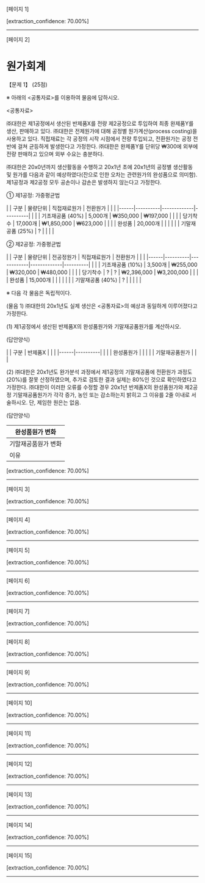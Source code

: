 [페이지 1]


[extraction_confidence: 70.00%]

---

[페이지 2]
# 원가회계

【문제 1】 (25점)

※ 아래의 <공통자료>를 이용하여 물음에 답하시오.

<공통자료>

㈜대한은 제1공정에서 생산된 반제품X를 전량 제2공정으로 투입하여 최종 완제품Y를 생산, 판매하고 있다. ㈜대한은 전제원가에 대해 공정별 원가계산(process costing)을 사용하고 있다. 직접재료는 각 공정의 시작 시점에서 전량 투입되고, 전환원가는 공정 전반에 걸쳐 균등하게 발생한다고 가정한다. ㈜대한은 완제품Y를 단위당 ₩300에 외부에 전량 판매하고 있으며 외부 수요는 충분하다.

㈜대한은 20x0년까지 생산활동을 수행하고 20x1년 초에 20x1년의 공정별 생산활동 및 원가를 다음과 같이 예상하였다(잔으로 인한 오차는 관련원가의 완성품으로 의미함). 제1공정과 제2공정 모두 공손이나 감손은 발생하지 않는다고 가정한다.

① 제1공정: 가중평균법

| | 구분 | 물량단위 | 직접재료원가 | 전환원가 | |
| |------|----------|-------------|----------| |
| | 기초재공품 (40%) | 5,000개 | ₩350,000 | ₩197,000 | |
| | 당기착수 | 17,000개 | ₩1,850,000 | ₩623,000 | |
| | 완성품 | 20,000개 | | | |
| | 기말재공품 (25%) | ? | | | |

② 제2공정: 가중평균법

| | 구분 | 물량단위 | 전공정원가 | 직접재료원가 | 전환원가 | |
| |------|----------|------------|-------------|----------| |
| | 기초재공품 (10%) | 3,500개 | ₩255,000 | ₩320,000 | ₩480,000 | |
| | 당기착수 | ? | ? | ₩2,396,000 | ₩3,200,000 | |
| | 완성품 | 15,000개 | | | | |
| | 기말재공품 (40%) | ? | | | | |

※ 다음 각 물음은 독립적이다.

(물음 1) ㈜대한의 20x1년도 실제 생산은 <공통자료>의 예상과 동일하게 이루어졌다고 가정한다.

(1) 제1공정에서 생산된 반제품X의 완성품원가와 기말재공품원가를 계산하시오.

(답안양식)

| | 구분 | 반제품X | |
| |------|----------| |
| | 완성품원가 | | |
| | 기말재공품원가 | | |

(2) ㈜대한은 20x1년도 완가분석 과정에서 제1공정의 기말재공품에 전환원가 과정도(20%)를 잘못 산정하였으며, 추가로 검토한 결과 실제는 80%인 것으로 확인하였다고 가정한다. ㈜대한이 이러한 오류를 수정할 경우 20x1년 반제품X의 완성품원가와 제2공정 기말재공품원가가 각각 증가, 농인 또는 감소하는지 밝히고 그 이유를 2줄 이내로 서술하시오. 단, 제임한 원은는 없음.

(답안양식)

| 완성품원가 변화 |
|----------------|
| 기말재공품원가 변화 |
| 이유 |

[extraction_confidence: 70.00%]

---

[페이지 3]


[extraction_confidence: 70.00%]

---

[페이지 4]


[extraction_confidence: 70.00%]

---

[페이지 5]


[extraction_confidence: 70.00%]

---

[페이지 6]


[extraction_confidence: 70.00%]

---

[페이지 7]


[extraction_confidence: 70.00%]

---

[페이지 8]


[extraction_confidence: 70.00%]

---

[페이지 9]


[extraction_confidence: 70.00%]

---

[페이지 10]


[extraction_confidence: 70.00%]

---

[페이지 11]


[extraction_confidence: 70.00%]

---

[페이지 12]


[extraction_confidence: 70.00%]

---

[페이지 13]


[extraction_confidence: 70.00%]

---

[페이지 14]


[extraction_confidence: 70.00%]

---

[페이지 15]


[extraction_confidence: 70.00%]

---

